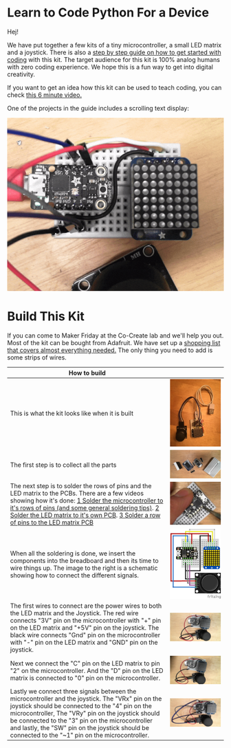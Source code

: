 # Learn to Code Python For a Device
Hej!

We have put together a few kits of a tiny microcontroller, a small LED matrix and a joystick.
There is also a [step by step guide on how to get started with coding](https://github.com/IKEAmaker/LearnPython4Devices/raw/master/Docs/LearnToCode-CompleteGuide.pdf) with this kit.
The target audience for this kit is 100% analog humans with zero coding experience.
We hope this is a fun way to get into digital creativity.

If you want to get an idea how this kit can be used to teach coding,
you can check [this 6 minute video.](https://youtu.be/odnBymFynmI)

One of the projects in the guide includes a scrolling text display:

![The Kit](https://raw.githubusercontent.com/IKEAmaker/LearnPython4Devices/master/Media/Scroll.gif)

# Build This Kit
If you can come to Maker Friday at the Co-Create lab and we'll help you out.
Most of the kit can be bought from Adafruit. We have set up a [shopping list that covers almost everything needed.](http://www.adafruit.com/wishlists/482690) The only thing you need to add is some strips of wires.

| How to build |               | 
| ------------- |:-------------:|
|This is what the kit looks like when it is built|  ![Soldering](https://raw.githubusercontent.com/IKEAmaker/LearnPython4Devices/master/Media/WholeKit.JPG)|
| The first step is to collect all the parts |![Soldering](https://raw.githubusercontent.com/IKEAmaker/LearnPython4Devices/master/Media/WiringUp_1.jpg)|
| The next step is to solder the rows of pins and the LED matrix to the PCBs. There are a few videos showing how it's done: [1 Solder the microcontroller to it's rows of pins (and some general soldering tips)](https://www.youtube.com/watch?v=GbWMCBHOKaM). [2 Solder the LED matrix to it's own PCB](https://www.youtube.com/watch?v=Tg6XQbmof4U). [3 Solder a row of pins to the LED matrix PCB](https://www.youtube.com/watch?v=a5eWrJ8vEno)  |[![Soldering](https://raw.githubusercontent.com/IKEAmaker/LearnPython4Devices/master/Media/Solder.png)](https://www.youtube.com/watch?v=GbWMCBHOKaM)|
| When all the soldering is done, we insert the components into the breadboard and then its time to wire things up. The image to the right is a schematic showing how to connect the different signals.|![Soldering](https://raw.githubusercontent.com/IKEAmaker/LearnPython4Devices/master/Media/TinkerKit_v1_bb.png)|
| The first wires to connect are the power wires to both the LED matrix and the Joystick. The red wire connects "3V" pin on the microcontroller with "+" pin on the LED matrix and "+5V" pin on the joystick. The black wire connects "Gnd" pin on the microcontroller with "-" pin on the LED matrix and "GND" pin on the joystick.  |![Soldering](https://raw.githubusercontent.com/IKEAmaker/LearnPython4Devices/master/Media/WiringUp_2.jpg)|
| Next we connect the "C" pin on the LED matrix to pin "2" on the microcontroller. And the "D" pin on the LED matrix is connected to "0" pin on the microcontroller.  |![Soldering](https://raw.githubusercontent.com/IKEAmaker/LearnPython4Devices/master/Media/WiringUp_3.jpg)|
| Lastly we connect three signals between the microcontroller and the joystick. The "VRx" pin on the joystick should be connected to the "4" pin on the microcontroller, The "VRy" pin on the joystick should be connected to the "3" pin on the microcontroller and lastly, the "SW" pin on the joystick should be connected to the "~1" pin on the microcontroller.  |![Soldering](https://raw.githubusercontent.com/IKEAmaker/LearnPython4Devices/master/Media/WiringUp_4.jpg)|
